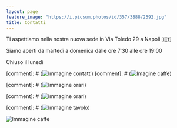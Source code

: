 ```yaml
---
layout: page
feature_image: "https://i.picsum.photos/id/357/3888/2592.jpg"
title: Contatti
---
```


Ti aspettiamo nella nostra nuova sede in Via Toledo 29 a Napoli 🇮🇹


Siamo aperti da martedì a domenica dalle ore 7:30 alle ore 19:00

Chiuso il lunedì

[comment]: # (![Immagine contatti](https://i.picsum.photos/id/4/5616/3744.jpg))
[comment]: # (![Imagine caffe](https://i.picsum.photos/id/63/5422/3050.jpg))

[comment]: # (![Immagine orari](https://i.picsum.photos/id/357/3888/2592.jpg))


[comment]: # (![Immagine orari](https://i.picsum.photos/id/357/3888/2592.jpg))


[comment]: # (![Immagine tavolo](https://i.picsum.photos/id/163/2000/1333.jpg))


![Immagine caffe](https://i.picsum.photos/id/63/5422/3050.jpg)
